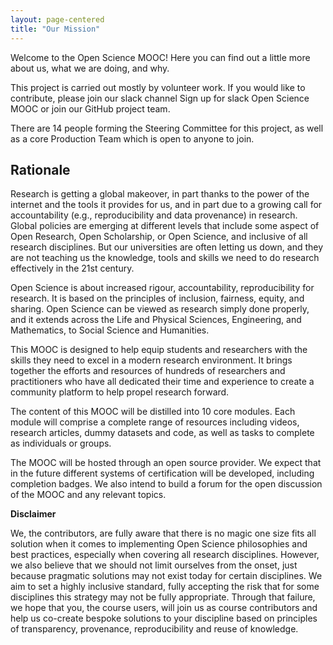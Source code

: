 ```yaml
---
layout: page-centered
title: "Our Mission"
---
```


Welcome to the Open Science MOOC! Here you can find out a little more about us, 
what we are doing, and why.

This project is carried out mostly by volunteer work. If you would like to 
contribute, please join our slack channel Sign up for slack Open Science MOOC or 
join our GitHub project team.

There are 14 people forming the Steering Committee for this project, as well as 
a core Production Team which is open to anyone to join.

## Rationale

Research is getting a global makeover, in part thanks to the power of the 
internet and the tools it provides for us, and in part due to a growing call for 
accountability (e.g., reproducibility and data provenance) in research. Global 
policies are emerging at different levels that include some aspect of Open 
Research, Open Scholarship, or Open Science, and inclusive of all research 
disciplines. But our universities are often letting us down, and they are not 
teaching us the knowledge, tools and skills we need to do research effectively 
in the 21st century.

Open Science is about increased rigour, accountability, reproducibility for 
research. It is based on the principles of inclusion, fairness, equity, and 
sharing. Open Science can be viewed as research simply done properly, and it 
extends across the Life and Physical Sciences, Engineering, and Mathematics, to 
Social Science and Humanities.

This MOOC is designed to help equip students and researchers with the skills 
they need to excel in a modern research environment. It brings together the 
efforts and resources of hundreds of researchers and practitioners who have all 
dedicated their time and experience to create a community platform to help 
propel research forward.

The content of this MOOC will be distilled into 10 core modules. Each module 
will comprise a complete range of resources including videos, research articles, 
dummy datasets and code, as well as tasks to complete as individuals or groups.

The MOOC will be hosted through an open source provider. We expect that in the 
future different systems of certification will be developed, including completion
badges. We also intend to build a forum for the open discussion of the MOOC and 
any relevant topics.

**Disclaimer**

We, the contributors, are fully aware that there is no magic one 
size fits all solution when it comes to implementing Open Science philosophies 
and best practices, especially when covering all research disciplines. However, 
we also believe that we should not limit ourselves from the onset, just because 
pragmatic solutions may not exist today for certain disciplines. We aim to set a
highly inclusive standard, fully accepting the risk that for some disciplines 
this strategy may not be fully appropriate. Through that failure, we hope that 
you, the course users, will join us as course contributors and help us co-create
bespoke solutions to your discipline based on principles of transparency, 
provenance, reproducibility and reuse of knowledge.
